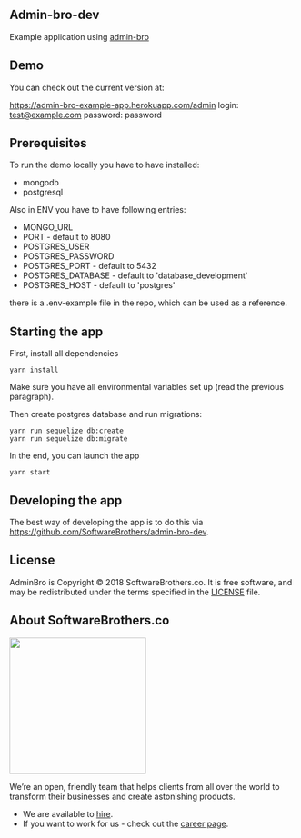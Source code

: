 ## Admin-bro-dev

Example application using [admin-bro](https://github.com/SoftwareBrothers/admin-bro)

## Demo

You can check out the current version at:

https://admin-bro-example-app.herokuapp.com/admin
login: test@example.com
password: password

## Prerequisites

To run the demo locally you have to have installed:

* mongodb
* postgresql

Also in ENV you have to have following entries:

* MONGO_URL
* PORT - default to 8080
* POSTGRES_USER
* POSTGRES_PASSWORD
* POSTGRES_PORT - default to 5432
* POSTGRES_DATABASE - default to 'database_development'
* POSTGRES_HOST - default to 'postgres'

there is a .env-example file in the repo, which can be used as a reference.

## Starting the app

First, install all dependencies

```
yarn install
```

Make sure you have all environmental variables set up (read the previous paragraph).

Then create postgres database and run migrations:

```
yarn run sequelize db:create
yarn run sequelize db:migrate
```

In the end, you can launch the app

```
yarn start
```

## Developing the app

The best way of developing the app is to do this via https://github.com/SoftwareBrothers/admin-bro-dev.

## License

AdminBro is Copyright © 2018 SoftwareBrothers.co. It is free software, and may be redistributed under the terms specified in the [LICENSE](LICENSE) file.

## About SoftwareBrothers.co

<img src="https://softwarebrothers.co/assets/images/software-brothers-logo-full.svg" width=240>


We’re an open, friendly team that helps clients from all over the world to transform their businesses and create astonishing products.

* We are available to [hire](https://softwarebrothers.co/contact).
* If you want to work for us - check out the [career page](https://softwarebrothers.co/career).
